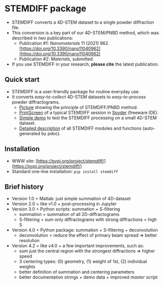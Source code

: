 STEMDIFF package
================

* STEMDIFF converts a 4D-STEM dataset to a single powder diffraction file.
* This conversion is a key part of our 4D-STEM/PNBD method, which was described in two publications:
	- Publication #1: *Nanomaterials* 11 (2021) 962.
	  [https://doi.org/10.3390/nano11040962](https://doi.org/10.3390/nano11040962)
	- Publication #2: *Materials*, submitted.
* If you use STEMDIFF in your research, **please cite** the latest publication. 

Quick start
-----------

* STEMDIFF is a user-friendly package for routine everyday use.
* It converts *easy-to-collect* 4D-STEM datasets to *easy-to-process* powder diffractograms.
	- [Picture](images/principle2.png) showing the principle of STEMDIFF/PNBD method.
	- [PrintScreen](images/stemdiff_prtscr.png) of a typical STEMDIFF session in
	  [Spyder](https://www.spyder-ide.org/) (freeware IDE).
	- [Simple demo](demo/todo.txt) to test the STEMDIFF processing on a small 4D-STEM dataset.
	- [Detailed description](pdoc.html/stemdiff/index.html) of all STEMDIFF modules and functions (auto-generated by pdoc).

Installation
------------

* WWW site: [https://pypi.org/project/stemdiff/](https://pypi.org/project/stemdiff/)
* Standard one-line installation: `pip install stemdiff`

Brief history
-------------

* Version 1.0 = Matlab: just simple summation of 4D-dataset
* Version 2.0 = like v1.0 + post-processing in Jupyter
* Version 3.0 = Python scripts: summation + S-filtering
	- summation = summation of all 2D-diffractograms
	- S-filtering = sum only diffractograms with strong diffractions = high S
* Version 4.0 = Python package: summation + S-filtering + deconvolution
	- deconvolution = reduce the effect of primary beam spread &rArr; better resolution 
* Version 4.2 = like v4.0 + a few important improvements, such as:
	- sum just the central region with the strongest diffractions &rArr; higher speed
	- 3 centering types: (0) geometry, (1) weight of 1st, (2) individual weights 
	- better definition of summation and centering parameters
	- better documentation strings + demo data + improved *master script*
